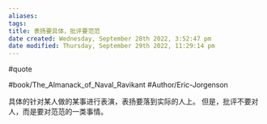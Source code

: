```yaml
---
aliases: 
tags: 
title: 表扬要具体，批评要范范
date created: Wednesday, September 28th 2022, 3:52:47 pm
date modified: Thursday, September 29th 2022, 11:29:14 pm
---
```

#quote 

#book/The_Almanack_of_Naval_Ravikant 
#Author/Eric-Jorgenson 

具体的针对某人做的某事进行表演，表扬要落到实际的人上。
但是，批评不要对人，而是要对范范的一类事情。
